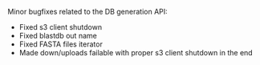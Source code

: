 Minor bugfixes related to the DB generation API:
* Fixed s3 client shutdown
* Fixed blastdb out name
* Fixed FASTA files iterator
* Made down/uploads failable with proper s3 client shutdown in the end
